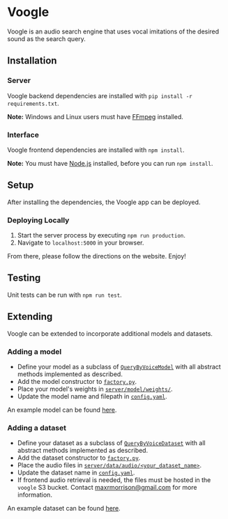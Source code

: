# Voogle
Voogle is an audio search engine that uses vocal imitations of the desired sound as the search query.

## Installation
### Server
Voogle backend dependencies are installed with `pip install -r requirements.txt`.

**Note:** Windows and Linux users must have [FFmpeg](https://www.ffmpeg.org/) installed.

### Interface
Voogle frontend dependencies are installed with `npm install`.

**Note:** You must have [Node.js](https://nodejs.org/en/) installed, before you can run `npm install`.

## Setup
After installing the dependencies, the Voogle app can be deployed.

### Deploying Locally
1. Start the server process by executing `npm run production`.
2. Navigate to `localhost:5000` in your browser.

From there, please follow the directions on the website. Enjoy!

## Testing
Unit tests can be run with `npm run test`.

## Extending
Voogle can be extended to incorporate additional models and datasets.

### Adding a model
- Define your model as a subclass of [`QueryByVoiceModel`](server/model/QueryByVoiceModel.py) with all abstract methods implemented as described.
- Add the model constructor to [`factory.py`](server/factory.py).
- Place your model's weights in [`server/model/weights/`](server/model/weights/).
- Update the model name and filepath in [`config.yaml`](server/config.yaml).

An example model can be found [here](server/model/SiameseStyle.py).

### Adding a dataset
- Define your dataset as a subclass of [`QueryByVoiceDataset`](server/data/QueryByVoiceDataset.py) with all abstract methods implemented as described.
- Add the dataset constructor to [`factory.py`](server/factory.py).
- Place the audio files in [`server/data/audio/<your_dataset_name>`](server/data/audio/).
- Update the dataset name in [`config.yaml`](server/config.yaml).
- If frontend audio retrieval is needed, the files must be hosted in the `voogle` S3 bucket. Contact maxrmorrison@gmail.com for more information.

An example dataset can be found [here](server/data/TestDataset.py).

